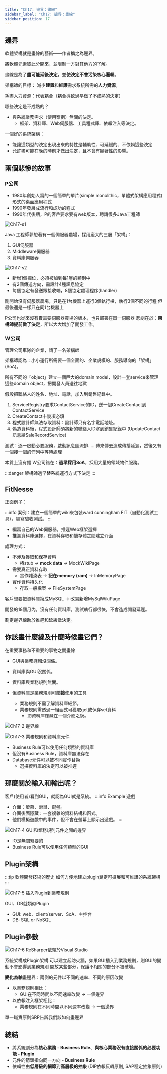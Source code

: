 ```yaml
---
title: "Ch17: 邊界：畫線"
sidebar_label: "Ch17: 邊界：畫線"
sidebar_position: 17
---
```


## 邊界
軟體架構就是畫線的藝術——作者稱之為邊界。

將軟體元素彼此分開來，並限制一方對其他方的了解。

畫線是為了**盡可能延後決定**，並**使決定不會污染核心邏輯**。

架構師的目標： 減少**建置**和**維護**需求系統所需的**人力資源**。

耗盡人力資源：代表耦合（耦合導致過早做了不成熟的決定）

哪些決定是不成熟的？
* 與系統業務需求（使用案例）無關的決定。
  * 框架、資料庫、Web伺服器、工具程式庫、依賴注入等決定。
  
一個好的系統架構：
* 能讓這類型的決定出現出來的特性是輔助性、可延緩的、不依賴這些決定
* 允許盡可能在晚的時刻才做出決定，且不會有顯著性的影響。

## 兩個悲慘的故事
### P公司
* 1980年創始人寫的一個簡單的單片(simple monolithic，單體式架構應用程式)形式的桌面應用程式
* 1990年發展成流行和成功的程式
* 1990年代後期，P的客戶要求要有web版本，聘請很多Java工程師

![Ch17-s1](./ch17/ch17-s1.jpg)

Java 工程師夢想著有一個伺服器農場，採用龐大的三層「架構」：
1. GUI伺服器
2. Middleware伺服器
3. 資料庫伺服器

![Ch17-s2](./ch17/ch17-s2.jpg)

* 新增1個欄位，必須被加到每1層的類別中 
* 有2個傳送方向，需設計4種訊息協定 
* 每個協定有發送跟接收端，8個協定處理程序(handler)

剛開始沒有伺服器農場，只是在1台機器上運行3個執行檔，執行3個不同的行程
但最後還是一樣只在同1台機器上

P公司也從來沒有賣需要伺服器農場的版本，也只部署在單一伺服器
悲劇在於：**架構師提前做了決定**，所以大大增加了開發工作。

### W公司
管理公司車隊的企業，請了一名架構師

架構師認為：小小運行所需要一個全面的、企業規模的、服務導向的「架構」(SoA)。

所有不同的「object」建立一個巨大的domain model，設計一套service來管理這些domain object，把開發人員送往地獄

假設把聯絡人的姓名、地址、電話，加入到銷售紀錄中。
1. ServiceRegistry要求ContactService的ID，送一個CreateContact到ContactService
2. CreateContact十幾項必填
3. 程式設計師無法存取資料：設計師只有名字電話地址。
4. 偽造資料後，程式設計師須將新的聯絡人ID塞到銷售紀錄中 (UpdateContact訊息給SaleRecordService)

測試：逐一啟動必要服務，啟動訊息匯流排......傳來傳去造成傳播延遲，然後又有一個接一個的佇列中等待處理

本質上沒有錯
W公司錯在：**過早採用SoA**，採用大量的領域物件服務。

:::danger
架構師過早替系統運行方式下決定
:::

## FitNesse
正面例子：

:::info
案例：建立一個簡單的wiki來包裝ward cunningham FIT（自動化測試工具），編寫驗收測試。
:::

* 編寫自己的Web伺服器，推遲Web框架選擇
* 推遲資料庫選擇，在資料存取和儲存體之間建立介面

處理方式：
* 不涉及獲取和保存資料
  * 樁stub -> **mock data** -> MockWikiPage
* 需要真正資料存取
  * 實作雜湊表 -> **記在memory (ram)** -> InMemoryPage
* 實作資料持久化
  * 存取一般檔案 -> FileSystemPage

客戶想要把資料庫換成MySQL -> 改寫新增MySqlWikiPage

開發的18個月內，沒有任何資料庫，測試執行都很快，不會造成開發延遲。

劃定邊界線助於推遲和延緩做決定。

## 你該畫什麼線及什麼時候畫它們？
在重要事務和不重要的事物之間畫線

* GUI與業務邏輯沒關係。
* 資料庫與GUI沒關係。
* 資料庫與業務規則無關。

* 但資料庫是業務規則可**間接**使用的工具
  * 業務規則不需了解資料庫細節。
  * 業務規則需透過一組函式可獲取get或保存set資料
    * 把資料庫隱藏在一個介面之後。

![Ch17-2 邊界線](./ch17/ch17-2.png)


![Ch17-3 業務規則和資料庫元件](./ch17/ch17-3.png)

* Business Rule可以使用任何類型的資料庫
* 但沒有Business Rule，資料庫無法存在
* Database元件可以被不同實作替換
  * 選擇資料庫的決定可以被推遲

## 那麼關於輸入和輸出呢？

客戶(使用者)看到GUI，就認為GUI就是系統。
:::info Example
遊戲
* 介面：螢幕、滑鼠、鍵盤。
* 介面後面隱藏：一套複雜的資料結構和函式。
* 他們模擬遊戲中的事件，但不會在螢幕上顯示出遊戲。
:::

![Ch17-4 GUI和業務規則元件之間的邊界](./ch17/ch17-4.png)

* IO是無關緊要的
* Business Rule可以使用任何類型的GUI

## Plugin架構
:::tip 軟體開發技術的歷史
如何方便地建立plugin奠定可擴展和可維護的系統架構
:::

![Ch17-5 插入Plugin到業務規則](./ch17/ch17-5.png)

GUI、DB就類似Plugin
* GUI: web、client/server、SoA、主控台
* DB: SQL or NoSQL

## Plugin參數

![Ch17-6 ReSharper依賴於Visual Studio](./ch17/ch17-6.png)

系統架構成Plugin架構
可以建立起防火牆，如果GUI插入到業務規則，則GUI的變動不會影響到業務規則
開放某些部分，保護不相關的部分不被破壞。

**變化為軸**畫邊界：兩側的元件以不同的速率、不同的原因改變

* 以業務規則相比：
  * GUI在不同時間以不同速率改變 -> 一個邊界
* 以依賴注入框架相比：
  * 業務規則在不同時間以不同速率改變 -> 一個邊界

單一職責原則SRP告訴我們該如何畫邊界

## 總結
* 將系統劃分為**核心業務 - Business Rule**、**與核心業務沒有直接關係的必要功能 - Plugin**
* 元件的箭頭指向同一方向 - **Business Rule**
* 依賴性由**低層級的細節**到**高層級的抽象** (DIP依賴反轉原則, SAP穩定抽象原則)


